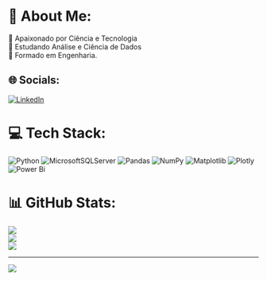 # 💫 About Me:
🔭 Apaixonado por Ciência e Tecnologia<br>🌱 Estudando Análise e Ciência de Dados<br>🤝 Formado em Engenharia.


## 🌐 Socials:
[![LinkedIn](https://img.shields.io/badge/LinkedIn-%230077B5.svg?logo=linkedin&logoColor=white)](https://linkedin.com/in/https://www.linkedin.com/in/marcoaureliolessa/) 

# 💻 Tech Stack:
![Python](https://img.shields.io/badge/python-3670A0?style=plastic&logo=python&logoColor=ffdd54) ![MicrosoftSQLServer](https://img.shields.io/badge/Microsoft%20SQL%20Server-CC2927?style=plastic&logo=microsoft%20sql%20server&logoColor=white) ![Pandas](https://img.shields.io/badge/pandas-%23150458.svg?style=plastic&logo=pandas&logoColor=white) ![NumPy](https://img.shields.io/badge/numpy-%23013243.svg?style=plastic&logo=numpy&logoColor=white) ![Matplotlib](https://img.shields.io/badge/Matplotlib-%23ffffff.svg?style=plastic&logo=Matplotlib&logoColor=black) ![Plotly](https://img.shields.io/badge/Plotly-%233F4F75.svg?style=plastic&logo=plotly&logoColor=white) ![Power Bi](https://img.shields.io/badge/power_bi-F2C811?style=plastic&logo=powerbi&logoColor=black)
# 📊 GitHub Stats:
![](https://github-readme-stats.vercel.app/api?username=MarcoLessa33&theme=tokyonight&hide_border=true&include_all_commits=false&count_private=false)<br/>
![](https://github-readme-streak-stats.herokuapp.com/?user=MarcoLessa33&theme=tokyonight&hide_border=true)<br/>
![](https://github-readme-stats.vercel.app/api/top-langs/?username=MarcoLessa33&theme=tokyonight&hide_border=true&include_all_commits=false&count_private=false&layout=compact)

---
[![](https://visitcount.itsvg.in/api?id=MarcoLessa33&icon=9&color=0)](https://visitcount.itsvg.in)

<!-- Proudly created with GPRM ( https://gprm.itsvg.in ) -->
